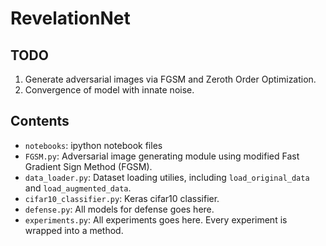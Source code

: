 # RevelationNet

## TODO
1. Generate adversarial images via FGSM and Zeroth Order Optimization. 
2. Convergence of model with innate noise.

## Contents
- `notebooks`: ipython notebook files
- `FGSM.py`: Adversarial image generating module using modified Fast Gradient Sign Method (FGSM).
- `data_loader.py`: Dataset loading utilies, including `load_original_data` and `load_augmented_data`.
- `cifar10_classifier.py`: Keras cifar10 classifier.
- `defense.py`: All models for defense goes here.
- `experiments.py`: All experiments goes here. Every experiment is wrapped into a method.
